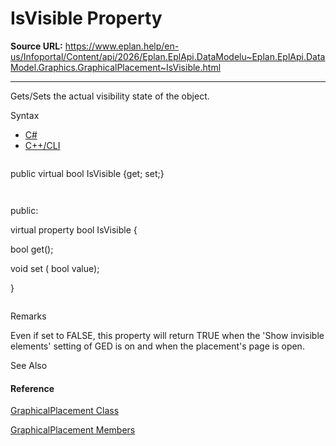 # IsVisible Property

**Source URL:** https://www.eplan.help/en-us/Infoportal/Content/api/2026/Eplan.EplApi.DataModelu~Eplan.EplApi.DataModel.Graphics.GraphicalPlacement~IsVisible.html

---

Gets/Sets the actual visibility state of the object.

Syntax

- [C#](#i-syntax-CS)
- [C++/CLI](#i-syntax-CPP2005)

```
```
public virtual bool IsVisible {get; set;}
```
```

```
```
public:
virtual property bool IsVisible {
   bool get();
   void set (    bool value);
}
```
```

Remarks

Even if set to FALSE, this property will return TRUE when the 'Show invisible elements' setting of GED is on and when the placement's page is open.



See Also

#### Reference

[GraphicalPlacement Class](Eplan.EplApi.DataModelu~Eplan.EplApi.DataModel.Graphics.GraphicalPlacement.html)
  
[GraphicalPlacement Members](Eplan.EplApi.DataModelu~Eplan.EplApi.DataModel.Graphics.GraphicalPlacement_members.html)